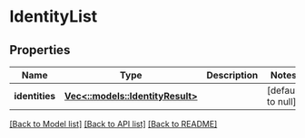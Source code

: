 # IdentityList

## Properties
Name | Type | Description | Notes
------------ | ------------- | ------------- | -------------
**identities** | [**Vec<::models::IdentityResult>**](IdentityResult.md) |  | [default to null]

[[Back to Model list]](../README.md#documentation-for-models) [[Back to API list]](../README.md#documentation-for-api-endpoints) [[Back to README]](../README.md)


